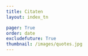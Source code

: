 ```yaml
---
title: Citaten
layout: index_tn

pager: True
order: date
excludefuture: True
thumbnail: /images/quotes.jpg
---
```


<!-- coming
Do everything with love and truth. -- quote van pelgrium uit Dan Mullins

Er zijn geen shortcuts. Er zijn geen quick-wins.

"caminha com o coração e alma o teu caminho" luiz ferreira -- Luís Ferreira

If you have to measure it, it's not big enough.

-->
